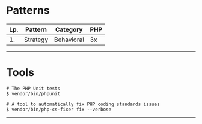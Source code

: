 # Patterns

| Lp. | Pattern | Category | PHP |
| --- | ------- | -------- | --- |
| 1. | Strategy | Behavioral | 3x |

---

# Tools


```
# The PHP Unit tests
$ vendor/bin/phpunit

# A tool to automatically fix PHP coding standards issues
$ vendor/bin/php-cs-fixer fix --verbose 
```


---
